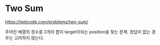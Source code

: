 # Two Sum
https://leetcode.com/problems/two-sum/

주어진 배열의 정수중 2개의 합이 target이되는 position을 찾는 문제.
정답이 없는 경우는 고려하지 않는다.
